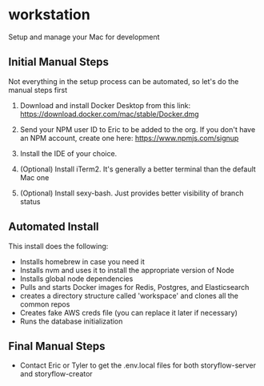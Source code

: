 # workstation
Setup and manage your Mac for development

## Initial Manual Steps
Not everything in the setup process can be automated, so let's do the manual steps first

1. Download and install Docker Desktop from this link: https://download.docker.com/mac/stable/Docker.dmg
1. Send your NPM user ID to Eric to be added to the org. If you don't have an NPM account, create one here: https://www.npmjs.com/signup
1. Install the IDE of your choice.

1. (Optional) Install iTerm2. It's generally a better terminal than the default Mac one
1. (Optional) Install sexy-bash. Just provides better visibility of branch status

## Automated Install 
This install does the following:

- Installs homebrew in case you need it
- Installs nvm and uses it to install the appropriate version of Node
- Installs global node dependencies
- Pulls and starts Docker images for Redis, Postgres, and Elasticsearch
- creates a directory structure called 'workspace' and clones all the common repos
- Creates fake AWS creds file (you can replace it later if necessary)
- Runs the database initialization

## Final Manual Steps

- Contact Eric or Tyler to get the .env.local files for both storyflow-server and storyflow-creator
